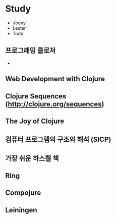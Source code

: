 # Study
- Joony
- Lester
- Todd

## 프로그래밍 클로저

- 

## Web Development with Clojure

## Clojure Sequences (http://clojure.org/sequences)

## The Joy of Clojure

## 컴퓨터 프로그램의 구조와 해석 (SICP)

## 가장 쉬운 하스켈 책

## Ring

## Compojure

## Leiningen
